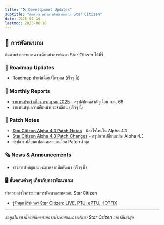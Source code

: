 ```yaml
---
title: "🛠️ Development Updates"
subtitle: "ติดตามข่าวสารการพัฒนาของเกม Star Citizen"
date: 2025-08-10
lastmod: 2025-08-10
---
```


## **🔬 การพัฒนาเกม**

ติดตามข่าวสารและความคืบหน้าการพัฒนา Star Citizen ได้ที่นี่

### 🚀 Roadmap Updates
* Roadmap ประจำเดือน/ไตรมาส (เร็วๆ นี้) 

### 📰 Monthly Reports
* [รายงานประจำเดือน กรกฎาคม 2025](monthly-report-2025-07/) - สรุปอัปเดตสำคัญเดือน ก.ค. 68
* รายงานสรุปความคืบหน้าประจำเดือน (เร็วๆ นี้)

### 📝 Patch Notes
* [Star Citizen Alpha 4.3 Patch Notes](patch-notes-alpha-4.3/) - มีอะไรใหม่ใน Alpha 4.3
* [Star Citizen Alpha 4.3 Patch Changes](patch-changes-alpha-4.3/) - สรุปการเปลี่ยนแปลง Alpha 4.3
* สรุปการเปลี่ยนแปลงและรายละเอียด Patch ล่าสุด

### 🗞️ News & Announcements
* ข่าวสารสำคัญและประกาศจากทีมพัฒนา (เร็วๆ นี้)

### 🖥️ ขั้นตอนต่างๆ เกี่ยวกับการพัฒนาเกม

ทำความเข้าใจกระบวนการพัฒนาและทดสอบ Star Citizen

* [รู้จักทุกเซิร์ฟเวอร์ Star Citizen: LIVE, PTU, ePTU, HOTFIX](star-citizen-server-environments/)

---

*ข้อมูลในหน้านี้จะอัปเดตตามการประกาศและการพัฒนา Star Citizen เวอร์ชันล่าสุด*
